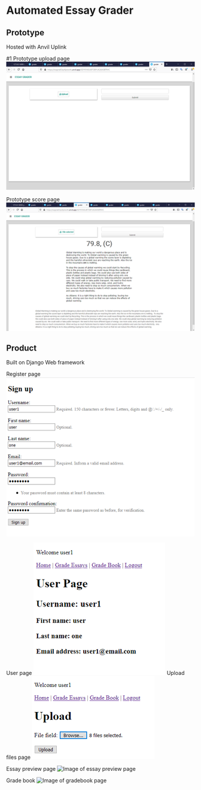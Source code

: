 # Automated Essay Grader

## Prototype
Hosted with Anvil Uplink

#1 Prototype upload page
![Image of upload](https://github.com/kfung9564/essaysite/blob/main/images/anvil1.png)
 
Prototype score page
![Image of scores](https://github.com/kfung9564/essaysite/blob/main/images/anvil2.png)


## Product
Built on Django Web framework

Register page
![Image of register page](https://github.com/kfung9564/essaysite/blob/main/images/register.png)

User page
![Image of user page](https://github.com/kfung9564/essaysite/blob/main/images/userpage.png)
Upload files page
![Image of upload page](https://github.com/kfung9564/essaysite/blob/main/images/upload.png)

Essay preview page
![Image of essay preview page](https://github.com/kfung9564/essaysite/blob/main/images/essaypreview.gif)

Grade book
![Image of gradebook page](https://github.com/kfung9564/essaysite/blob/main/images/gradebook.gif)
